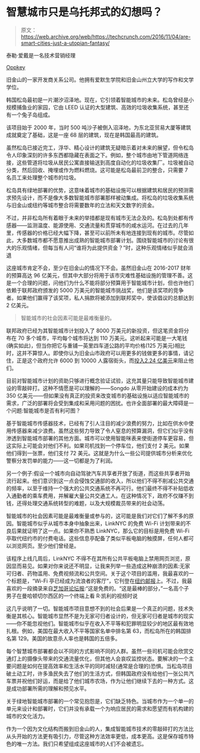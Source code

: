 # 智慧城市只是乌托邦式的幻想吗？

> 原文：<https://web.archive.org/web/https://techcrunch.com/2016/11/04/are-smart-cities-just-a-utopian-fantasy/>

泰勒·爱戴是一名技术营销经理

[Oppkey](https://web.archive.org/web/20230316062453/http://oppkey.com/)

旧金山的一家开发商关系公司。他拥有爱默生学院和旧金山州立大学的写作和文学学位。

韩国松岛最初是一片潮汐沼泽地。现在，它引领着智能城市的未来。松岛曾经是小规模捕鱼业的家园，它由 LEED 认证的大型建筑、高效的垃圾收集系统，甚至还有一个兔子岛组成。

该项目始于 2000 年，当时 500 吨沙子被倒入沼泽地，为东北亚贸易大厦等建筑成就奠定了基础，这是一座 68 层的建筑，现在是韩国最高的建筑。

虽然松岛已接近完工，浮华、精心设计的建筑无疑暗示着对未来的展望，但令松岛令人印象深刻的许多东西都隐藏在表面之下。例如，整个城市由地下管道网络连接，这些管道将垃圾从居民公寓直接输送到高度自动化的垃圾收集厂。垃圾被自动分类，然后回收、掩埋或作为燃料燃烧。这可能是松岛最前卫的整合，只需要 7 名员工来处理整个城市的垃圾。

松岛具有绿地部署的优势，这意味着城市的基础设施可以根据建筑和居民的预测需求预先设计，而不是像大多数智能城市部署那样被动集成。将松岛的垃圾收集系统与旧金山或纽约等城市整合将需要数年的立法和天文数字的资金。

不过，并非松岛所有着眼于未来的举措都是现有城市无法企及的。松岛到处都有传感器——监测温度、能源使用、交通流量和贯穿城市的咸水运河。在过去的几年里，传感器的价格已经大幅下降，甚至可以前所未有地连接到现有的城市。尽管如此，大多数城市都不愿意推出成熟的智能城市部署计划。围绕智能城市的讨论有很大的乐观情绪，但每当有人问“谁将为此提供资金？”时，这种乐观情绪似乎就会消退

这座城市肯定不会，至少在旧金山的情况下不会。虽然旧金山在 2016-2017 财年的预算高达 96 亿美元，但其中大部分将用于该市灾难性基础设施的管理不善。这是一个合理的问题，问他们为什么不能将部分预算用于智能城市计划，但也许他们依赖于联邦政府颁发的 5000 万美元的智能城市挑战奖，他们是该奖项的竞争者。如果他们赢得了该奖项，私人捐款将被添加到联邦奖中，使该倡议的总额达到 2 亿美元。

> 智能城市的社会因素可能是最难衡量的。

联邦政府已经为其智能城市计划投入了 8000 万美元的新投资，但这笔资金将分布在 70 多个城市，平均每个城市将达到 110 万美元。这听起来可能是一大笔钱(确实如此)，但当你把它与重铺一英里四车道公路的平均价格(125 万美元)相比时，这并不算惊人。即使你认为旧金山市政府可以用更多的钱做更多的事情，请记住，正是这个政府允许 6000 到 10000 人露宿街头，而[投入](https://web.archive.org/web/20230316062453/http://sanfrancisco.cbslocal.com/2016/06/27/despite-241-million-budget-sf-still-struggles-with-homelessness/)[2.24 亿美元](https://web.archive.org/web/20230316062453/http://www.sfchronicle.com/bayarea/article/S-F-spends-record-241-million-on-homeless-6808319.php)来阻止他们。

目前对智能城市计划的资助只够进行概念验证试验，这充其量只能导致智能城市建设的零敲碎打。这种不情愿是可以理解的——Songdo 从零开始建设的成本约为 350 亿美元——但如果没有真正的投资来改变城市的基础设施以适应智能城市的需求，广泛的部署将会受到集成和采用问题的困扰。也许全面部署的最大障碍是一个问题:智能城市是否有利可图？

基于智能城市传感器技术，已经有了引人注目的减少浪费的努力，比如在供水中使用传感器来减少浪费。虽然这些努力导致了令人窒息的预算漏洞，但它们似乎没有渗透到智能城市部署的其他方面。城市可以使用智能咪表来使街道停车更容易，但这实际上可能会对他们不利。如果司机找到一个停车位，他们支付 2 美元。如果他们得到一张票，他们支付 72 美元。这就是为什么一些公司提供城市分析来优化警察分发罚单的能力——这一切都是为了利润。

另一个例子:假设一个城市向自动驾驶汽车共享者开放了街道，而这些共享者开始流行起来。他们意识到这一点会侵蚀交通部的收入，所以他们不得不削减公共交通的频率，以至于维持一个强大的公共交通系统不再可行。他们最终不得不补贴低收入通勤者的乘车费用，并解雇大量公共交通工人。在这种情况下，政府不仅赚不到钱，还得处理交通系统转型的难题，以及大规模裁员带来的社会动荡。

智能城市的社会因素可能是最难衡量或参与的，这可能是我们对它们了解不多的原因。智能城市似乎从城市本身中抽象出来，LinkNYC 的免费 Wi-Fi 计划带来的不良后果就证明了这一点。如果你不熟悉 LinkNYC，那么它的目标是用免费 Wi-Fi 亭取代纽约市的付费电话。这些信息亭配备了类似平板电脑的触摸屏，任何人都可以浏览网页。至少他们曾经是。

该程序上线几周后，LinkNYC 不得不在其所有公共平板电脑上禁用网页浏览，原因显而易见。如果对你来说还不明显，让我来列举一些造成这种崩溃的因素:无家可归者、药物滥用、免费视频流和公共空间。关于这个项目的滥用，我最喜欢的一个标题是，“Wi-Fi 亭已经成为流浪者的客厅”，它刊登在[纽约邮报](https://web.archive.org/web/20230316062453/http://nypost.com/2016/08/29/wi-fi-kiosks-have-become-living-rooms-for-vagrants/)上。不过，我最喜欢的一段摘录来自[芝加哥论坛报](https://web.archive.org/web/20230316062453/http://www.chicagotribune.com/bluesky/technology/ct-homeless-wi-fi-kiosks-ap-bsi-20160824-story.html):“这是免费的。“这是最棒的部分，”一名高个子男子在曼哈顿切尔西区的一个终端上看 R·凯利的视频时说

这几乎说明了一切。智能城市项目意想不到的社会后果是一个真正的问题，技术失衡是其核心。智能城市显然不是为无家可归者设计的，但无家可归者是城市的现实——你不能忽视他们。智能城市似乎在收入不平等和犯罪明显较少的地区最有效地扎根。例如，美国在最大收入不平等国家名单中排名第 63，而松岛所在的韩国排名第 129。美国的故意杀人率也是韩国的五倍多。

每个智慧城市部署都会以不同的方式影响不同的人群。虽然一些司机可能会欣赏交通灯上的摄像头带来的交通流量优化，但其他人会哀叹监控状态。要解决的一个主要问题是如何在提高效率和生活水平的同时减轻(通常是合理的)恐惧。当松岛项目破土动工时，许多渔民失去了他们的生活方式，但韩国政府没有给他们一张公共汽车票并祝他们好运，而是给了他们城市农场，作为让他们继续下去的一种方式。这是成功部署所需的理解和预见水平。

关于绿地智能城市部署的一个常见抱怨是，它们缺乏特色。当城市作为一个单一的单元来设计和部署时，它们并没有承载一个为响应居民的需求和愿望而有机构建的城市的文化活力。

作为一个因为文化结构而搬到旧金山的人，集成智能城市技术的零敲碎打的方法比从头开始的方法更有吸引力，尽管这种方法效率更低，成本更高。这是保存城市特色的唯一方法。我们只希望组成这座城市的人们不会被遗忘。